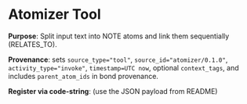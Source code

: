 # Atomizer Tool

**Purpose**: Split input text into NOTE atoms and link them sequentially (RELATES_TO).

**Provenance**: sets `source_type="tool"`, `source_id="atomizer/0.1.0"`, `activity_type="invoke"`, `timestamp=UTC now`, optional `context_tags`, and includes `parent_atom_ids` in bond provenance.

**Register via code-string**: (use the JSON payload from README)
